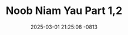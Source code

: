 ---
layout: movie-video-data
date: 2025-03-01 21:25:08 -0813
categories: movie

# Site Attributes
title: "Noob Niam Yau Part 1,2"
permalink: "/movie/Noob_Niam_Yau_Part_1,2"

# Movie Attributes
synopsis: ""
producer: "Nag Tshia Entertainment"
director: "Houa Xiong"
writer: ""
video_link: "https://youtu.be/Ph5YEjOFq4s?si=4b0R-cy_5wYra6dH"
genre: "Drama Romance"
year: "2006"
release_type: "DVD"
storage: "Center for Hmong Studies"
thumbnail: "/assets/images/movie_thumbnails/Noob Niam Yau Part 1,2.jpeg"
publishing_company: "Nag Tshia Entertainment"

# Sequels + Parts
base_movie: ""
total_parts: 
sequel: ""

# Movie Cast
cast:
- name: "Teem Xyooj"
- name: "Txiab Tsab"
- name: "Tswj Hwm"
- name: "Paj Thoj"
---